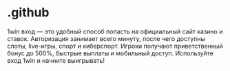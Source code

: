 # .github
1win вход — это удобный способ попасть на официальный сайт казино и ставок. Авторизация занимает всего минуту, после чего доступны слоты, live-игры, спорт и киберспорт. Игроки получают приветственный бонус до 500%, быстрые выплаты и мобильный доступ. Используйте вход 1win и начните выигрывать!

